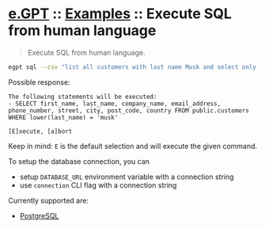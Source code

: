 # [e.GPT](../README.md) :: [Examples](./README.md) :: Execute SQL from human language

> Execute SQL from human language.

```bash
egpt sql --csv "list all customers with last name Musk and select only name and address columns"
```

Possible response:

```
The following statements will be executed:
- SELECT first_name, last_name, company_name, email_address, phone_number, street, city, post_code, country FROM public.customers WHERE lower(last_name) = 'musk'

[E]xecute, [a]bort
```

Keep in mind: `E` is the default selection and will execute the given command.

To setup the database connection, you can

- setup `DATABASE_URL` environment variable with a connection string
- use `connection` CLI flag with a connection string

Currently supported are:
- [PostgreSQL](https://github.com/lib/pq)
